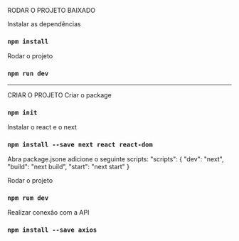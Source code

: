 RODAR O PROJETO BAIXADO

Instalar as dependências
### `npm install`

Rodar o projeto
### `npm run dev`

-------------------------------
CRIAR O PROJETO
Criar o package
### `npm init`

Instalar o react e o next
### `npm install --save next react react-dom`

Abra package.jsone adicione o seguinte scripts:
"scripts": {
  "dev": "next",
  "build": "next build",
  "start": "next start"
}

Rodar o projeto
### `npm rum dev`

Realizar conexão com a API
### `npm install --save axios`